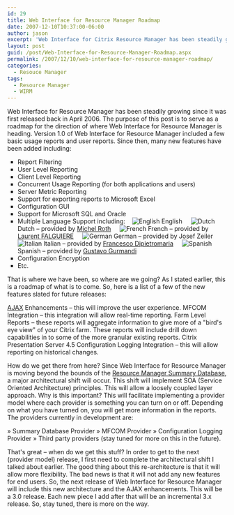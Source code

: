 ```yaml
---
id: 29
title: Web Interface for Resource Manager Roadmap
date: 2007-12-10T10:37:00-06:00
author: jason
excerpt: 'Web Interface for Citrix Resource Manager has been steadily growing since it was first released back in April 2006.  Find out where this project is heading in this roadmap and what it will take to get there.'
layout: post
guid: /post/Web-Interface-for-Resource-Manager-Roadmap.aspx
permalink: /2007/12/10/web-interface-for-resource-manager-roadmap/
categories:
  - Resouce Manager
tags:
  - Resource Manager
  - WIRM
---
```

Web Interface for Resource Manager has been steadily growing since it was first released back in April 2006. The purpose of this post is to serve as a roadmap for the direction of where Web Interface for Resource Manager is heading. Version 1.0 of Web Interface for Resource Manager included a few basic usage reports and user reports. Since then, many new features have been added including:
<ul style="list-style-type: square;">
	<li>Report Filtering</li>
	<li>User Level Reporting</li>
	<li>Client Level Reporting</li>
	<li>Concurrent Usage Reporting (for both applications and users)</li>
	<li>Server Metric Reporting</li>
	<li>Support for exporting reports to Microsoft Excel</li>
	<li>Configuration GUI</li>
	<li>Support for Microsoft SQL and Oracle</li>
	<li>Multiple Language Support including:    <img src="http://www.jasonconger.com/images/articleImages/flags/us.gif" alt="English" /> English
    <img src="http://www.jasonconger.com/images/articleImages/flags/nl.gif" alt="Dutch" /> Dutch – provided by <a href="http://www.thincomputing.net/" target="_blank">Michel Roth</a>
    <img src="http://www.jasonconger.com/images/articleImages/flags/fr.gif" alt="French" /> French – provided by <a href="http://www.laurentfalguiere.fr/" target="_blank">Laurent FALGUIERE</a>
    <img src="http://www.jasonconger.com/images/articleImages/flags/de.gif" alt="German" /> German – provided by Josef Zeiler
    <img src="http://www.jasonconger.com/images/articleImages/flags/it.gif" alt="Italian" /> Italian – provided by <a href="http://www.dpmworld.net/" target="_blank">Francesco Dipietromaria</a>
    <img src="http://www.jasonconger.com/images/articleImages/flags/ar.gif" alt="Spanish" /> Spanish – provided by <a href="http://www.grupoitpro.com.ar/" target="_blank">Gustavo Gurmandi</a></li>
	<li>Configuration Encryption</li>
	<li>Etc.</li>
</ul>
<span class="heading">That is where we have been, so where are we going?</span>
As I stated earlier, this is a roadmap of what is to come. So, here is a list of a few of the new features slated for future releases:

<a href="http://www.asp.net/ajax/" target="_blank">AJAX</a> Enhancements – this will improve the user experience.
MFCOM Integration – this integration will allow real-time reporting.
Farm Level Reports – these reports will aggregate information to give more of a "bird's eye view" of your Citrix farm. These reports will include drill down capabilities in to some of the more granular existing reports.
Citrix Presentation Server 4.5 Configuration Logging Integration – this will allow reporting on historical changes.

<span class="heading">How do we get there from here?</span>
Since Web Interface for Resource Manager is moving beyond the bounds of the <a href="http://www.jasonconger.com/Visio-Diagram-of-the-Citrix-Resource-Manager-Summary-Database.aspx">Resource Manager Summary Database</a>, a major architectural shift will occur. This shift will implement SOA (Service Oriented Architecture) principles. This will allow a loosely coupled layer approach. Why is this important? This will facilitate implementing a provider model where each provider is something you can turn on or off. Depending on what you have turned on, you will get more information in the reports. The providers currently in development are:

» Summary Database Provider
» MFCOM Provider
» Configuration Logging Provider
» Third party providers (stay tuned for more on this in the future).

<span class="heading">That's great – when do we get this stuff?</span>
In order to get to the next (provider model) release, I first need to complete the architectural shift I talked about earlier. The good thing about this re-architecture is that it will allow more flexibility. The bad news is that it will not add any new features for end users. So, the next release of Web Interface for Resource Manager will include this new architecture and the AJAX enhancements. This will be a 3.0 release. Each new piece I add after that will be an incremental 3.x release. So, stay tuned, there is more on the way.